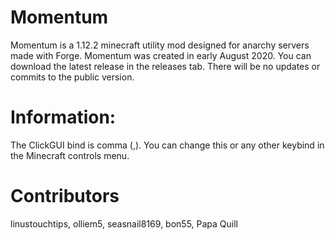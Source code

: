 # Momentum

Momentum is a 1.12.2 minecraft utility mod designed for anarchy servers made with Forge. Momentum was created in early August 2020. You can download the latest release in the releases tab. There will be no updates or commits to the public version.

# Information:

The ClickGUI bind is comma (,). You can change this or any other keybind in the Minecraft controls menu. 

# Contributors

linustouchtips, olliem5, seasnail8169, bon55, Papa Quill

